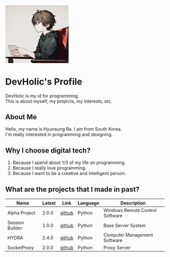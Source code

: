 <img src="DevHolic.jpg" width="200">

# DevHolic's Profile
DevHolic is my id for programming.<br>
This is about myself, my projects, my interests, etc.

## About Me
Hello, my name is Hyunsung Ra. I am from South Korea.<br>
I'm really interested in programming and designing.<br>

## Why I choose digital tech?
1. Because I spend about 1/3 of my life on programming.
2. Because I really love programming.
3. Because I want to be a creative and intelligent person.

## What are the projects that I made in past?
| Name | Latest | Link | Language | Description |
| -----| -------| ---- | -------- | ----------- |
| Alpha Project | 2.0.0 | [github](https://github.com/rajashua/Alpha/) | Python | Windows Remote Control Software |
| Session Builder | 1.0.0 | [github](https://github.com/rajashua/SessionBuilder/) | Python | Base Server System |
| HYDRA | 2.4.0 | [github](https://github.com/nexaofficialcompany/HYDRA) | Python | Computer Management Software |
| SocketProxy | 2.0.0 | [github](https://github.com/nexaofficialcompany/SocketProxy) | Python | Proxy Server |
